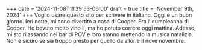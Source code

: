 +++
date = '2024-11-08T11:39:53-06:00'
draft = true
title = 'November 9th, 2024'
+++
Voglio usare questo sito per scrivere in italiano. Oggi è un buon giorno. Ieri notte, mi sono divertito a casa di Cooper. Era il
cumpleanno di Cooper. Ho bevuto molto vino lí, ma ho potuto correre oggi mattina. Adesso, mi sto rilassando nel bar di POV e loro
stanno mettendo la musica natalizia. Non è sicuro se sia troppo presto per quello da allor è il nove novembre.